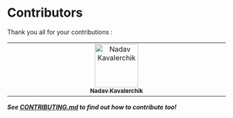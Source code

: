 # Contributors

Thank you all for your contributions :

<!-- prettier-ignore-start -->
<!-- markdownlint-disable -->
<table>
  <tbody>
    <tr>
      <td align="center" valign="top" width="14.28%"><a href="https://github.com/nadavkav"><img src="https://avatars.githubusercontent.com/u/231168?v=3?s=100" width="100px;" alt="Nadav Kavalerchik"/><br /><sub><b>Nadav Kavalerchik</b></sub></a><br /></td>
    </td>
  </tbody>
</table>
<!-- markdownlint-restore -->
<!-- prettier-ignore-end -->

***See [CONTRIBUTING.md](CONTRIBUTING.md) to find out how to contribute too!***